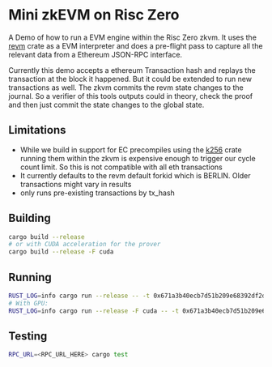 # Mini zkEVM on Risc Zero

A Demo of how to run a EVM engine within the Risc Zero zkvm. It uses the [revm](https://crates.io/crates/revm) crate as a EVM interpreter and does a pre-flight pass to capture all the relevant data from a Ethereum JSON-RPC interface.

Currently this demo accepts a ethereum Transaction hash and replays the transaction at the block it happened. But it could be extended to run new transactions as well. The zkvm commits the revm state changes to the journal. So a verifier of this tools outputs could in theory, check the proof and then just commit the state changes to the global state.

## Limitations

* While we build in support for EC precompiles using the [k256](https://crates.io/crates/k256) crate running them within the zkvm is expensive enough to trigger our cycle count limit. So this is not compatible with all eth transactions
* It currently defaults to the revm default forkid which is BERLIN. Older transactions might vary in results
* only runs pre-existing transactions by tx_hash

## Building

```bash
cargo build --release
# or with CUDA acceleration for the prover
cargo build --release -F cuda
```

## Running

```bash
RUST_LOG=info cargo run --release -- -t 0x671a3b40ecb7d51b209e68392df2d38c098aae03febd3a88be0f1fa77725bbd7 -r <RPC_URL_HERE>
# With GPU:
RUST_LOG=info cargo run --release -F cuda -- -t 0x671a3b40ecb7d51b209e68392df2d38c098aae03febd3a88be0f1fa77725bbd7 -r <RPC_URL_HERE>
```

## Testing

```bash
RPC_URL=<RPC_URL_HERE> cargo test
```